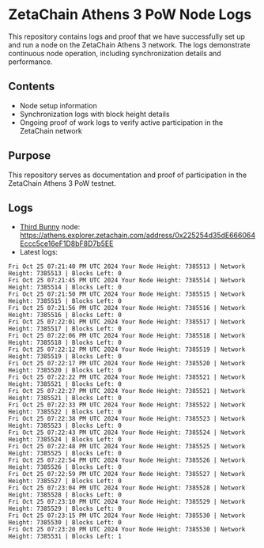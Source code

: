 # ZetaChain Athens 3 PoW Node Logs
This repository contains logs and proof that we have successfully set up and run a node on the ZetaChain Athens 3 network. The logs demonstrate continuous node operation, including synchronization details and performance.

## Contents
- Node setup information
- Synchronization logs with block height details
- Ongoing proof of work logs to verify active participation in the ZetaChain network

## Purpose
This repository serves as documentation and proof of participation in the ZetaChain Athens 3 PoW testnet.

## Logs

- [Third Bunny](https://thirdbunny.xyz/) node: https://athens.explorer.zetachain.com/address/0x225254d35dE666064Eccc5ce16eF1D8bF8D7b5EE
- Latest logs:
```
Fri Oct 25 07:21:40 PM UTC 2024 Your Node Height: 7385513 | Network Height: 7385513 | Blocks Left: 0
Fri Oct 25 07:21:45 PM UTC 2024 Your Node Height: 7385514 | Network Height: 7385514 | Blocks Left: 0
Fri Oct 25 07:21:50 PM UTC 2024 Your Node Height: 7385515 | Network Height: 7385515 | Blocks Left: 0
Fri Oct 25 07:21:56 PM UTC 2024 Your Node Height: 7385516 | Network Height: 7385516 | Blocks Left: 0
Fri Oct 25 07:22:01 PM UTC 2024 Your Node Height: 7385517 | Network Height: 7385517 | Blocks Left: 0
Fri Oct 25 07:22:06 PM UTC 2024 Your Node Height: 7385518 | Network Height: 7385518 | Blocks Left: 0
Fri Oct 25 07:22:12 PM UTC 2024 Your Node Height: 7385519 | Network Height: 7385519 | Blocks Left: 0
Fri Oct 25 07:22:17 PM UTC 2024 Your Node Height: 7385520 | Network Height: 7385520 | Blocks Left: 0
Fri Oct 25 07:22:22 PM UTC 2024 Your Node Height: 7385521 | Network Height: 7385521 | Blocks Left: 0
Fri Oct 25 07:22:27 PM UTC 2024 Your Node Height: 7385521 | Network Height: 7385521 | Blocks Left: 0
Fri Oct 25 07:22:33 PM UTC 2024 Your Node Height: 7385522 | Network Height: 7385522 | Blocks Left: 0
Fri Oct 25 07:22:38 PM UTC 2024 Your Node Height: 7385523 | Network Height: 7385523 | Blocks Left: 0
Fri Oct 25 07:22:43 PM UTC 2024 Your Node Height: 7385524 | Network Height: 7385524 | Blocks Left: 0
Fri Oct 25 07:22:48 PM UTC 2024 Your Node Height: 7385525 | Network Height: 7385525 | Blocks Left: 0
Fri Oct 25 07:22:54 PM UTC 2024 Your Node Height: 7385526 | Network Height: 7385526 | Blocks Left: 0
Fri Oct 25 07:22:59 PM UTC 2024 Your Node Height: 7385527 | Network Height: 7385527 | Blocks Left: 0
Fri Oct 25 07:23:04 PM UTC 2024 Your Node Height: 7385528 | Network Height: 7385528 | Blocks Left: 0
Fri Oct 25 07:23:10 PM UTC 2024 Your Node Height: 7385529 | Network Height: 7385529 | Blocks Left: 0
Fri Oct 25 07:23:15 PM UTC 2024 Your Node Height: 7385530 | Network Height: 7385530 | Blocks Left: 0
Fri Oct 25 07:23:20 PM UTC 2024 Your Node Height: 7385530 | Network Height: 7385531 | Blocks Left: 1
```
